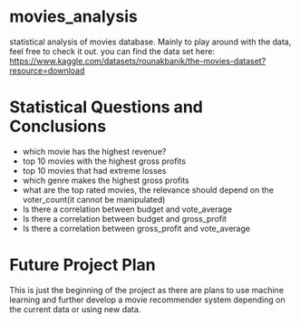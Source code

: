 # movies_analysis
statistical analysis of movies database. Mainly to play around with the data, feel free to check it out.
you can find the data set here: 
    https://www.kaggle.com/datasets/rounakbanik/the-movies-dataset?resource=download

    
# Statistical Questions and Conclusions

- which movie has the highest revenue?
- top 10 movies with the highest gross profits
- top 10 movies that had extreme losses
- which genre makes the highest gross profits
- what are the top rated movies, the relevance should depend on the voter_count(it cannot be manipulated)
- Is there a correlation between budget and vote_average
- Is there a correlation between budget and gross_profit
- Is there a correlation between gross_profit and vote_average


# Future Project Plan
This is just the beginning of the project as there are plans to use machine learning and further develop a movie recommender system depending on the current data or using new data.